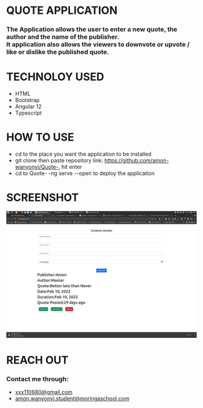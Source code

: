 # QUOTE APPLICATION
### The Application allows the user to enter a new quote, the author and the name of the publisher. <br> It application also allows the viewers to downvote or upvote / like or dislike the published quote.
# TECHNOLOY USED
+ HTML
+ Bootstrap
+ Angular 12
+ Typescript
# HOW TO USE
- cd to the place you want the application to be installed
- git clone then paste repository link: https://github.com/amon-wanyonyi/Quote-, hit enter
- cd to Quote-
-ng serve --open to deploy the application
# SCREENSHOT
![Screenshot](/assets/Quote.png)
# REACH OUT
### Contact me through: 
- xxx110680@gmail.com
- amon.wanyonyi.student@moringaschool.com